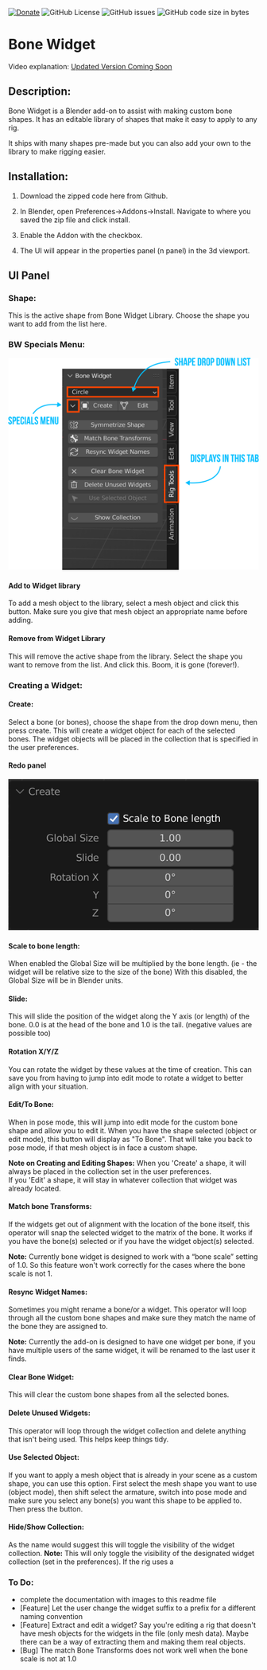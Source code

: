 [![Donate](https://img.shields.io/endpoint?url=https%3A%2F%2Fraw.githubusercontent.com%2FBlenderDefender%2FBlenderDefender%2Fshields_endpoint%2FBONEWIDGET.json)](https://bd-links.netlify.app/bone-widget)
![GitHub License](https://img.shields.io/github/license/BlenderDefender/boneWidget?color=brightgreen&style=for-the-badge)
![GitHub issues](https://img.shields.io/github/issues/BlenderDefender/boneWidget?style=for-the-badge)
![GitHub code size in bytes](https://img.shields.io/github/languages/code-size/BlenderDefender/boneWidget?style=for-the-badge)

# Bone Widget

Video explanation: [Updated Version Coming Soon](https://youtube.com/@BlenderDefender)

## Description:

Bone Widget is a Blender add-on to assist with making custom bone shapes. It has an editable library of shapes that make it easy to apply to any rig.

It ships with many shapes pre-made but you can also add your own to the library to make rigging easier.

## Installation:

1. Download the zipped code here from Github.

2. In Blender, open Preferences->Addons->Install. Navigate to where you saved the zip file and click install.
3. Enable the Addon with the checkbox.
4. The UI will appear in the properties panel (n panel) in the 3d viewport.

## UI Panel

### Shape:

This is the active shape from Bone Widget Library.
Choose the shape you want to add from the list here.

### BW Specials Menu:

![drawing](images/bone_widget_UI.png)

#### Add to Widget library

To add a mesh object to the library, select a mesh object and click this button.
Make sure you give that mesh object an appropriate name before adding.

#### Remove from Widget Library

This will remove the active shape from the library.
Select the shape you want to remove from the list. And click this. Boom, it is gone (forever!).

### Creating a Widget:

#### Create:

Select a bone (or bones), choose the shape from the drop down menu, then press create.
This will create a widget object for each of the selected bones. The widget objects will be placed in the collection that is specified in the user preferences.

#### Redo panel

![drawing](images/bone_widget_redo_panel.png)

#### Scale to bone length:

When enabled the Global Size will be multiplied by the bone length. (ie - the widget will be relative size to the size of the bone)
With this disabled, the Global Size will be in Blender units.

#### Slide:

This will slide the position of the widget along the Y axis (or length) of the bone. 0.0 is at the head of the bone and 1.0 is the tail. (negative values are possible too)

#### Rotation X/Y/Z

You can rotate the widget by these values at the time of creation. This can save you from having to jump into edit mode to rotate a widget to better align with your situation.

#### Edit/To Bone:

When in pose mode, this will jump into edit mode for the custom bone shape and allow you to edit it.
When you have the shape selected (object or edit mode), this button will display as "To Bone". That will take you back to pose mode, if that mesh object is in face a custom shape.

**Note on Creating and Editing Shapes:**
When you 'Create' a shape, it will always be placed in the collection set in the user preferences.<br>
If you 'Edit' a shape, it will stay in whatever collection that widget was already located.

#### Match bone Transforms:

If the widgets get out of alignment with the location of the bone itself, this operator will snap the selected widget to the matrix of the bone. It works if you have the bone(s) selected or if you have the widget object(s) selected.

**Note:**
Currently bone widget is designed to work with a “bone scale” setting of 1.0. So this feature won't work correctly for the cases where the bone scale is not 1.

#### Resync Widget Names:

Sometimes you might rename a bone/or a widget. This operator will loop through all the custom bone shapes and make sure they match the name of the bone they are assigned to.

**Note:**
Currently the add-on is designed to have one widget per bone, if you have multiple users of the same widget, it will be renamed to the last user it finds.

#### Clear Bone Widget:

This will clear the custom bone shapes from all the selected bones.

#### Delete Unused Widgets:

This operator will loop through the widget collection and delete anything that isn't being used. This helps keep things tidy.

#### Use Selected Object:

If you want to apply a mesh object that is already in your scene as a custom shape, you can use this option.
First select the mesh shape you want to use (object mode), then shift select the armature, switch into pose mode and make sure you select any bone(s) you want this shape to be applied to. Then press the button.

#### Hide/Show Collection:

As the name would suggest this will toggle the visibility of the widget collection.
**Note:**
This will only toggle the visibility of the designated widget collection (set in the preferences). If the rig uses a

### To Do:

- complete the documentation with images to this readme file
- [Feature] Let the user change the widget suffix to a prefix for a different naming convention
- [Feature] Extract and edit a widget? Say you're editing a rig that doesn't have mesh objects for the widgets in the file (only mesh data).
  Maybe there can be a way of extracting them and making them real objects.
- [Bug] The match Bone Transforms does not work well when the bone scale is not at 1.0
